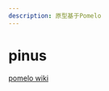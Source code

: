 ```yaml
---
description: 原型基于Pomelo
---
```


# pinus

[pomelo wiki](https://github.com/NetEase/pomelo/wiki/Home-in-Chinese)



